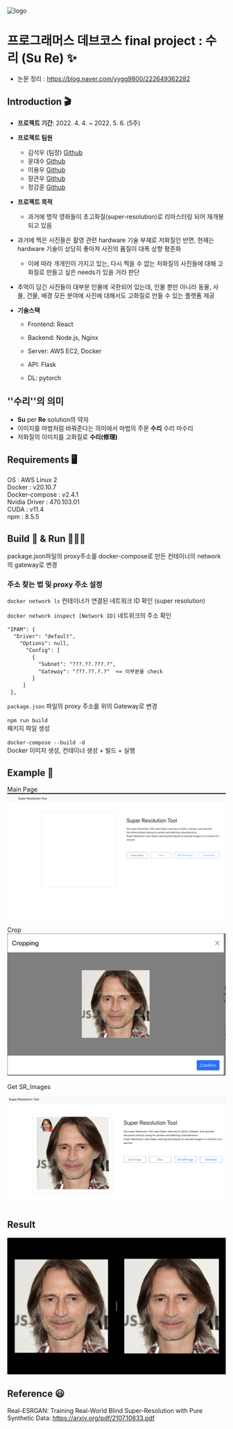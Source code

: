 ![logo](https://github.com/kimseokwu/super-resolution/blob/main/Images/logo.png?raw=true)

# 프로그래머스 데브코스 final project : 수리 (Su Re) ✨
  
- 논문 정리 : https://blog.naver.com/yygg9800/222649362282

## Introduction 🎬

- __프로젝트 기간__: 2022. 4. 4. ~ 2022. 5. 6. (5주)

- __프로젝트 팀원__

  - 김석우 (팀장) [Github](https://github.com/kimseokwu)
  - 윤대수 [Github](https://github.com/ddahsoo)
  - 이용우 [Github](https://github.com/wooy0ng)
  - 장관우 [Github](https://github.com/GwanWoo-Jang)
  - 정강훈 [Github](https://github.com/gh9802)

- __프로젝트 목적__

  - 과거에 명작 영화들이 초고화질(super-resolution)로 리마스터링 되어 재개봉되고 있음
- 과거에 찍은 사진들은 촬영 관련 hardware 기술 부재로 저화질인 반면, 현재는 hardware 기술이 상당히 좋아져 사진의 품질이 대폭 상향 평준화
  - 이에 따라 개개인이 가지고 있는, 다시 찍을 수 없는 저화질의 사진들에 대해 고화질로 만들고 싶은 needs가 있을 거라 판단
- 추억이 담긴 사진들이 대부분 인물에 국한되어 있는데, 인물 뿐만 아니라 
  동물, 사물, 건물, 배경 모든 분야에 사진에 대해서도 고화질로 만들 수 있는 플랫폼 제공

- __기술스택__

  - Frontend: React

  - Backend: Node.js, Nginx

  - Server: AWS EC2, Docker

  - API: Flask 

  - DL: pytorch

    

## ''수리''의 의미

- __Su__ per __Re__ solution의 약자
- 이미지를 마법처럼 바꿔준다는 의미에서 마법의 주문 __수리__ 수리 마수리
- 저화질의 이미지를 고화질로 __수리(修理)__

## Requirements 🖥

OS : AWS Linux 2  
Docker : v20.10.7  
Docker-compose : v2.4.1  
Nvidia Driver : 470.103.01      
CUDA : v11.4  
npm : 8.5.5  


## Build 🏢 & Run 🏃🏻‍♀️ 
package.json파일의 proxy주소를 docker-compose로 만든 컨테이너의 network 의 gateway로 변경  
### 주소 찾는 법 및 proxy 주소 설정  


`docker network ls` 컨테이너가 연결된 네트워크 ID 확인 (super resolution)  


`docker network inspect [Network ID]` 네트위크의 주소 확인  
```
"IPAM": {  
  "Driver": "default",  
    "Options": null,  
      "Config": [  
        {  
          "Subnet": "???.??.???.?",  
          "Gateway": "???.??.?.?"  <= 이부분을 check
        }  
     ]  
 },  
```

 `package.json` 파일의 proxy 주소를 위의 Gateway로 변경


`npm run build`  
패키지 파일 생성


`docker-compose --build -d`  
Docker 이미지 생성, 컨테이너 생성 + 빌드 + 실행  




## Example 💱
Main Page
![Example](./Images/example.png)

Crop
![Crop](./Images/Crop.png)

Get SR_Images

![Load](./Images/Load.png)


## Result
![Compare](./Images/compare.png)


## Reference 😃
Real-ESRGAN: Training Real-World Blind Super-Resolution with Pure Synthetic Data: https://arxiv.org/pdf/2107.10833.pdf

